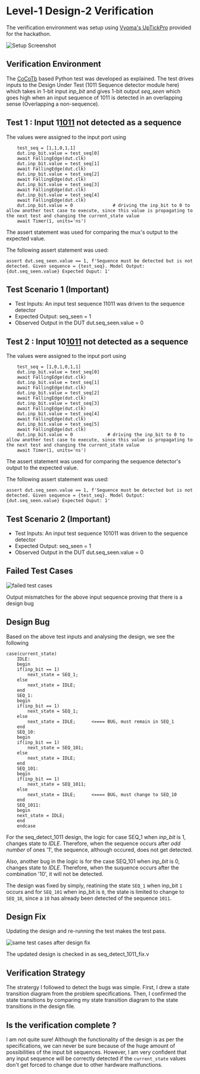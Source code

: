 # Level-1 Design-2 Verification

The verification environment was setup using [Vyoma's UpTickPro](https://vyomasystems.com) provided for the hackathon.

![Setup Screenshot](https://user-images.githubusercontent.com/42858487/180610171-078c23ad-e0ba-476a-814d-15ee0c7eec8e.PNG)

## Verification Environment

The [CoCoTb](https://www.cocotb.org/) based Python test was developed as explained. The test drives inputs to the Design Under Test (1011 Sequence detector module here) which takes in 1-bit input *inp_bit* and gives 1-bit output *seq_seen* which goes high when an input sequence of 1011 is detected in an overlapping sense (Overlapping a non-sequence).

## Test 1 : Input 1<ins>1011</ins> not detected as a sequence

The values were assigned to the input port using 
```
    test_seq = [1,1,0,1,1]
    dut.inp_bit.value = test_seq[0]
    await FallingEdge(dut.clk)
    dut.inp_bit.value = test_seq[1]
    await FallingEdge(dut.clk)
    dut.inp_bit.value = test_seq[2]
    await FallingEdge(dut.clk)
    dut.inp_bit.value = test_seq[3]
    await FallingEdge(dut.clk)
    dut.inp_bit.value = test_seq[4]
    await FallingEdge(dut.clk)
    dut.inp_bit.value = 0               # driving the inp_bit to 0 to allow another test case to execute, since this value is propagating to the next test and changing the current_state value
    await Timer(1, units='ns')

```

The assert statement was used for comparing the mux's output to the expected value.

The following assert statement was used:
```
assert dut.seq_seen.value == 1, f'Sequence must be detected but is not detected. Given sequence = {test_seq}. Model Output: {dut.seq_seen.value} Expected Ouput: 1'
```
## Test Scenario 1 **(Important)**
- Test Inputs: An input test sequence 11011 was driven to the sequence detector
- Expected Output: seq_seen = 1 
- Observed Output in the DUT dut.seq_seen.value = 0

## Test 2 : Input 10<ins>1011</ins> not detected as a sequence

The values were assigned to the input port using 
```
    test_seq = [1,0,1,0,1,1]
    dut.inp_bit.value = test_seq[0]
    await FallingEdge(dut.clk)
    dut.inp_bit.value = test_seq[1]
    await FallingEdge(dut.clk)
    dut.inp_bit.value = test_seq[2]
    await FallingEdge(dut.clk)
    dut.inp_bit.value = test_seq[3]
    await FallingEdge(dut.clk)
    dut.inp_bit.value = test_seq[4]
    await FallingEdge(dut.clk)
    dut.inp_bit.value = test_seq[5]
    await FallingEdge(dut.clk)
    dut.inp_bit.value = 0             # driving the inp_bit to 0 to allow another test case to execute, since this value is propagating to the next test and changing the current_state value
    await Timer(1, units='ns')

```

The assert statement was used for comparing the sequence detector's output to the expected value.

The following assert statement was used:
```
assert dut.seq_seen.value == 1, f'Sequence must be detected but is not detected. Given sequence = {test_seq}. Model Output: {dut.seq_seen.value} Expected Ouput: 1'
```

## Test Scenario 2 **(Important)**
- Test Inputs: An input test sequence 101011 was driven to the sequence detector
- Expected Output: seq_seen = 1 
- Observed Output in the DUT dut.seq_seen.value = 0

## Failed Test Cases

![failed test cases](https://user-images.githubusercontent.com/42858487/180610192-c6b1e390-d313-4b1a-82b9-928ffd23921e.PNG)

Output mismatches for the above input sequence proving that there is a design bug

## Design Bug
Based on the above test inputs and analysing the design, we see the following

```
case(current_state)
    IDLE:
    begin
    if(inp_bit == 1)
        next_state = SEQ_1;
    else
        next_state = IDLE;
    end
    SEQ_1:
    begin
    if(inp_bit == 1)
        next_state = SEQ_1;
    else
        next_state = IDLE;      <==== BUG, must remain in SEQ_1
    end
    SEQ_10:
    begin
    if(inp_bit == 1)
        next_state = SEQ_101;
    else
        next_state = IDLE;
    end
    SEQ_101:
    begin
    if(inp_bit == 1)
        next_state = SEQ_1011;
    else
        next_state = IDLE;      <==== BUG, must change to SEQ_10
    end
    SEQ_1011:
    begin
    next_state = IDLE;
    end
    endcase
```
For the seq_detect_1011 design, the logic for case SEQ_1 when *inp_bit* is 1, changes state to *IDLE*. Therefore, when the sequence occurs after *odd number* of ones '1', the sequence, although occured, does not get detected.

Also, another bug in the logic is for the case SEQ_101 when *inp_bit* is 0, changes state to *IDLE*. Therefore, when the suquence occurs after the combination '10', it will not be detected.

The design was fixed by simply, reatining the state ``SEQ_1`` when inp_bit ``1`` occurs and for ``SEQ_101`` when inp_bit is ``0``, the state is limited to change to ``SEQ_10``, since a ``10`` has already been detected of the sequence ``1011``.

## Design Fix
Updating the design and re-running the test makes the test pass.

![same test cases after design fix](https://user-images.githubusercontent.com/42858487/180610214-357d2b4d-456c-4556-a2d6-9ebb9a091fc2.PNG)


The updated design is checked in as seq_detect_1011_fix.v

## Verification Strategy

The stratergy I followed to detect the bugs was simple. First, I drew a state transition diagram from the problem specifications. Then, I confirmed the state transitions by comparing my state transition diagram to the state transitions in the design file.

## Is the verification complete ?

I am not quite sure! Although the functionality of the design is as per the specifications, we can never be sure because of the huge amount of possibilities of the input bit sequences. However, I am very confident that any input sequence will be correctly detected if the ``current_state`` values don't get forced to change due to other hardware malfunctions.